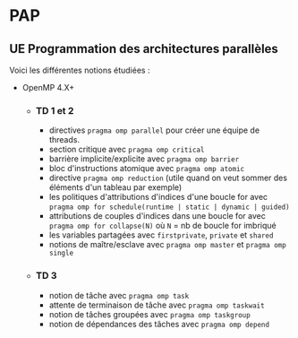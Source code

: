 # PAP

## UE Programmation des architectures parallèles
Voici les différentes notions étudiées :
* OpenMP 4.X+
    * ### TD 1 et 2
        * directives `pragma omp parallel` pour créer une équipe de threads.
        * section critique avec `pragma omp critical`
        * barrière implicite/explicite avec `pragma omp barrier`
        * bloc d'instructions atomique avec `pragma omp atomic`
        * directive `pragma omp reduction` (utile quand on veut sommer des éléments d'un tableau par exemple)
        * les politiques d'attributions d'indices d'une boucle for avec `pragma omp for schedule(runtime | static | dynamic | guided)`
        * attributions de couples d'indices dans une boucle for avec `pragma omp for collapse(N)` où `N` = nb de boucle for imbriqué
        * les variables partagées avec `firstprivate`, `private` et `shared`
        * notions de maître/esclave avec `pragma omp master` et `pragma omp single`

    * ### TD 3

        * notion de tâche avec `pragma omp task`
        * attente de terminaison de tâche avec `pragma omp taskwait`
        * notion de tâches groupées avec `pragma omp taskgroup`
        * notion de dépendances des tâches avec `pragma omp depend`